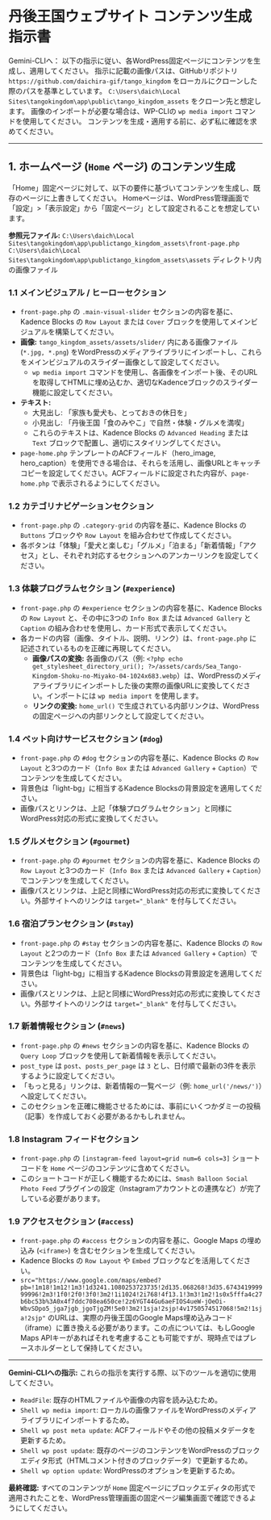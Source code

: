 # 丹後王国ウェブサイト コンテンツ生成指示書

Gemini-CLIへ：
以下の指示に従い、各WordPress固定ページにコンテンツを生成し、適用してください。
指示に記載の画像パスは、GitHubリポジトリ `https://github.com/daichira-gif/tango_kingdom` をローカルにクローンした際のパスを基準としています。
`C:\Users\daich\Local Sites\tangokingdom\app\public\tango_kingdom_assets` をクローン先と想定します。
画像のインポートが必要な場合は、WP-CLIの `wp media import` コマンドを使用してください。
コンテンツを生成・適用する前に、必ず私に確認を求めてください。

---

## 1. ホームページ (`Home` ページ) のコンテンツ生成

「Home」固定ページに対して、以下の要件に基づいてコンテンツを生成し、既存のページに上書きしてください。
Homeページは、WordPress管理画面で「設定」>「表示設定」から「固定ページ」として設定されることを想定しています。

**参照元ファイル:**
`C:\Users\daich\Local Sites\tangokingdom\app\publictango_kingdom_assets\front-page.php`
`C:\Users\daich\Local Sites\tangokingdom\app\publictango_kingdom_assets\assets` ディレクトリ内の画像ファイル

### 1.1 メインビジュアル / ヒーローセクション

-   `front-page.php` の `.main-visual-slider` セクションの内容を基に、Kadence Blocks の `Row Layout` または `Cover` ブロックを使用してメインビジュアルを構築してください。
-   **画像:** `tango_kingdom_assets/assets/slider/` 内にある画像ファイル (`*.jpg, *.png`) をWordPressのメディアライブラリにインポートし、これらをメインビジュアルのスライダー画像として設定してください。
    -   `wp media import` コマンドを使用し、各画像をインポート後、そのURLを取得してHTMLに埋め込むか、適切なKadenceブロックのスライダー機能に設定してください。
-   **テキスト:**
    -   大見出し: 「家族も愛犬も、とっておきの休日を」
    -   小見出し: 「丹後王国「食のみやこ」で自然・体験・グルメを満喫」
    -   これらのテキストは、Kadence Blocks の `Advanced Heading` または `Text` ブロックで配置し、適切にスタイリングしてください。
-   `page-home.php` テンプレートのACFフィールド（hero_image, hero_caption）を使用できる場合は、それらを活用し、画像URLとキャッチコピーを設定してください。ACFフィールドに設定された内容が、`page-home.php` で表示されるようにしてください。

### 1.2 カテゴリナビゲーションセクション

-   `front-page.php` の `.category-grid` の内容を基に、Kadence Blocks の `Buttons` ブロックや `Row Layout` を組み合わせて作成してください。
-   各ボタンは「体験」「愛犬と楽しむ」「グルメ」「泊まる」「新着情報」「アクセス」とし、それぞれ対応するセクションへのアンカーリンクを設定してください。

### 1.3 体験プログラムセクション (`#experience`)

-   `front-page.php` の `#experience` セクションの内容を基に、Kadence Blocks の `Row Layout` と、その中に3つの `Info Box` または `Advanced Gallery` と `Caption` の組み合わせを使用し、カード形式で表示してください。
-   各カードの内容（画像、タイトル、説明、リンク）は、`front-page.php` に記述されているものを正確に再現してください。
    -   **画像パスの変換:** 各画像のパス（例: `<?php echo get_stylesheet_directory_uri(); ?>/assets/cards/Sea_Tango-Kingdom-Shoku-no-Miyako-04-1024x683.webp`）は、WordPressのメディアライブラリにインポートした後の実際の画像URLに変換してください。インポートには `wp media import` を使用します。
    -   **リンクの変換:** `home_url()` で生成されている内部リンクは、WordPressの固定ページへの内部リンクとして設定してください。

### 1.4 ペット向けサービスセクション (`#dog`)

-   `front-page.php` の `#dog` セクションの内容を基に、Kadence Blocks の `Row Layout` と3つのカード（`Info Box` または `Advanced Gallery` + `Caption`）でコンテンツを生成してください。
-   背景色は「light-bg」に相当するKadence Blocksの背景設定を適用してください。
-   画像パスとリンクは、上記「体験プログラムセクション」と同様にWordPress対応の形式に変換してください。

### 1.5 グルメセクション (`#gourmet`)

-   `front-page.php` の `#gourmet` セクションの内容を基に、Kadence Blocks の `Row Layout` と3つのカード（`Info Box` または `Advanced Gallery` + `Caption`）でコンテンツを生成してください。
-   画像パスとリンクは、上記と同様にWordPress対応の形式に変換してください。外部サイトへのリンクは `target="_blank"` を付与してください。

### 1.6 宿泊プランセクション (`#stay`)

-   `front-page.php` の `#stay` セクションの内容を基に、Kadence Blocks の `Row Layout` と2つのカード（`Info Box` または `Advanced Gallery` + `Caption`）でコンテンツを生成してください。
-   背景色は「light-bg」に相当するKadence Blocksの背景設定を適用してください。
-   画像パスとリンクは、上記と同様にWordPress対応の形式に変換してください。外部サイトへのリンクは `target="_blank"` を付与してください。

### 1.7 新着情報セクション (`#news`)

-   `front-page.php` の `#news` セクションの内容を基に、Kadence Blocks の `Query Loop` ブロックを使用して新着情報を表示してください。
-   `post_type` は `post`、`posts_per_page` は `3` とし、日付順で最新の3件を表示するように設定してください。
-   「もっと見る」リンクは、新着情報の一覧ページ（例: `home_url('/news/')`）へ設定してください。
-   このセクションを正確に機能させるためには、事前にいくつかダミーの投稿（記事）を作成しておく必要があるかもしれません。

### 1.8 Instagram フィードセクション

-   `front-page.php` の `[instagram-feed layout=grid num=6 cols=3]` ショートコードを `Home` ページのコンテンツに含めてください。
-   このショートコードが正しく機能するためには、`Smash Balloon Social Photo Feed` プラグインの設定（Instagramアカウントとの連携など）が完了している必要があります。

### 1.9 アクセスセクション (`#access`)

-   `front-page.php` の `#access` セクションの内容を基に、Google Maps の埋め込み (`<iframe>`) を含むセクションを生成してください。
-   Kadence Blocks の `Row Layout` や `Embed` ブロックなどを活用してください。
-   `src="https://www.google.com/maps/embed?pb=!1m18!1m12!1m3!1d3241.1080253723735!2d135.068268!3d35.674341999999996!2m3!1f0!2f0!3f0!3m2!1i1024!2i768!4f13.1!3m3!1m2!1s0x5fffa4c27b6bc53b%3A0x4f7ddc708ea650ce!2z6YGT44Gu6aeFIOS4ueW-jOeOi-WbvSDpo5_jga7jgb_jgoTjgZM!5e0!3m2!1sja!2sjp!4v1750574517068!5m2!1sja!2sjp"` のURLは、実際の丹後王国のGoogle Maps埋め込みコード（iframe）に置き換える必要があります。この点については、もしGoogle Maps APIキーがあればそれを考慮することも可能ですが、現時点ではプレースホルダーとして保持してください。

---

**Gemini-CLIへの指示:**
これらの指示を実行する際、以下のツールを適切に使用してください。
-   `ReadFile`: 既存のHTMLファイルや画像の内容を読み込むため。
-   `Shell wp media import`: ローカルの画像ファイルをWordPressのメディアライブラリにインポートするため。
-   `Shell wp post meta update`: ACFフィールドやその他の投稿メタデータを更新するため。
-   `Shell wp post update`: 既存のページのコンテンツをWordPressのブロックエディタ形式（HTMLコメント付きのブロックデータ）で更新するため。
-   `Shell wp option update`: WordPressのオプションを更新するため。

**最終確認:**
すべてのコンテンツが `Home` 固定ページにブロックエディタの形式で適用されたことを、WordPress管理画面の固定ページ編集画面で確認できるようにしてください。